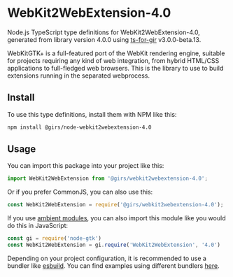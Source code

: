 
# WebKit2WebExtension-4.0

Node.js TypeScript type definitions for WebKit2WebExtension-4.0, generated from library version 4.0.0 using [ts-for-gir](https://github.com/gjsify/ts-for-gjs) v3.0.0-beta.13.

WebKitGTK+ is a full-featured port of the WebKit rendering engine, suitable for projects requiring any kind of web integration, from hybrid HTML/CSS applications to full-fledged web browsers. This is the library to use to build extensions running in the separated webprocess.

## Install

To use this type definitions, install them with NPM like this:
```bash
npm install @girs/node-webkit2webextension-4.0
```

## Usage

You can import this package into your project like this:
```ts
import WebKit2WebExtension from '@girs/webkit2webextension-4.0';
```

Or if you prefer CommonJS, you can also use this:
```ts
const WebKit2WebExtension = require('@girs/webkit2webextension-4.0');
```

If you use [ambient modules](https://github.com/gjsify/ts-for-gir/tree/main/packages/cli#ambient-modules), you can also import this module like you would do this in JavaScript:

```ts
const gi = require('node-gtk')
const WebKit2WebExtension = gi.require('WebKit2WebExtension', '4.0')
```

Depending on your project configuration, it is recommended to use a bundler like [esbuild](https://esbuild.github.io/). You can find examples using different bundlers [here](https://github.com/gjsify/ts-for-gir/tree/main/examples).